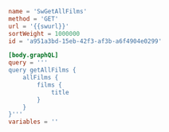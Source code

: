 ﻿```toml
name = 'SwGetAllFilms'
method = 'GET'
url = '{{swurl}}'
sortWeight = 1000000
id = 'a951a3bd-15eb-42f3-af3b-a6f4904e0299'

[body.graphQL]
query = '''
query getAllFilms {
    allFilms {
        films {
            title
        }
    }
}'''
variables = ''
```
